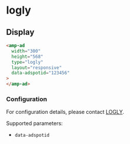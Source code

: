 <!---
Copyright 2019 The AMP HTML Authors. All Rights Reserved.

Licensed under the Apache License, Version 2.0 (the "License");
you may not use this file except in compliance with the License.
You may obtain a copy of the License at

      http://www.apache.org/licenses/LICENSE-2.0

Unless required by applicable law or agreed to in writing, software
distributed under the License is distributed on an "AS-IS" BASIS,
WITHOUT WARRANTIES OR CONDITIONS OF ANY KIND, either express or implied.
See the License for the specific language governing permissions and
limitations under the License.
-->

# logly

## Display

```html
<amp-ad
  width="300"
  height="568"
  type="logly"
  layout="responsive"
  data-adspotid="123456"
>
</amp-ad>
```

### Configuration

For configuration details, please contact [LOGLY](https://www.logly.co.jp/forms/contact).

Supported parameters:

-   `data-adspotid`
